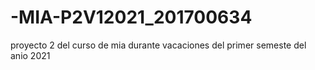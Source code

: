 # -MIA-P2V12021_201700634
proyecto 2 del curso de mia  durante vacaciones del primer semeste del anio 2021
